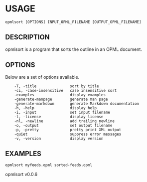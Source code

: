 
# USAGE

	opmlsort [OPTIONS] INPUT_OPML_FILENAME [OUTPUT_OPML_FILENAME]

## DESCRIPTION


opmlsort is a program that sorts the outline in an OPML document.


## OPTIONS

Below are a set of options available.

```
    -T, -title               sort by title
    -ci, -case-insensitive   case insensitive sort
    -examples                display examples
    -generate-manpage        generate man page
    -generate-markdown       generate Markdown documentation
    -h, -help                display help
    -i, -input               set input filename
    -l, -license             display license
    -nl, -newline            add trailing newline
    -o, -output              set output filename
    -p, -pretty              pretty print XML output
    -quiet                   suppress error messages
    -v, -version             display version
```


## EXAMPLES


    opmlsort myfeeds.opml sorted-feeds.opml


opmlsort v0.0.6
